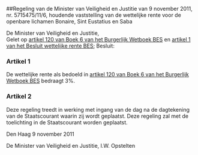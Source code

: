 <meta http-equiv='Content-Type' content='text/html; charset=utf-8' />

##Regeling van de Minister van Veiligheid en Justitie van 9 november 2011, nr. 5715475/11/6, houdende vaststelling van de wettelijke rente voor de openbare lichamen Bonaire, Sint Eustatius en Saba

De Minister van Veiligheid en Justitie,  
Gelet op [artikel 120 van Boek 6 van het Burgerlijk Wetboek BES](../../../../../../../../../../../../wet-BES/burgerlijk/wetboek/bes/boek/6/BWBR0028749/README.md) en [artikel 1 van het Besluit wettelijke rente BES](../../../../../../../../../../../../AMvB-BES/besluit/wettelijke/rente/bes/BWBR0028339/README.md);
Besluit:    

### Artikel  1  

De wettelijke rente als bedoeld in [artikel 120 van Boek 6 van het Burgerlijk Wetboek BES](../../../../../../../../../../../../wet-BES/burgerlijk/wetboek/bes/boek/6/BWBR0028749/README.md) bedraagt 3%. 

### Artikel  2  

Deze regeling treedt in werking met ingang van de dag na de dagtekening van de Staatscourant waarin zij wordt geplaatst. 
Deze regeling zal met de toelichting in de Staatscourant worden geplaatst.   

Den Haag 
9 november 2011   

De 
Minister van Veiligheid en Justitie, 
I.W. Opstelten     
